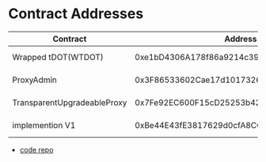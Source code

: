 # Contract Addresses

| Contract | Address | Code Verify |
| --- | --- | --- |
| Wrapped tDOT(WTDOT) | 0xe1bD4306A178f86a9214c39ABCD53D021bEDb0f9 | https://blockscout.acala.network/address/0xe1bD4306A178f86a9214c39ABCD53D021bEDb0f9/contracts#address-tabs |
| ProxyAdmin | 0x3F86533602Cae17d10173269ecB6Efce1d68D5ec | https://blockscout.acala.network/address/0x3F86533602Cae17d10173269ecB6Efce1d68D5ec/contracts#address-tabs |
| TransparentUpgradeableProxy | 0x7Fe92EC600F15cD25253b421bc151c51b0276b7D | https://blockscout.acala.network/address/0x7Fe92EC600F15cD25253b421bc151c51b0276b7D/contracts#address-tabs |
| implemention V1 | 0xBe44E43fE3817629d0cfA8CC0b73101d0F0FDE56 | https://blockscout.acala.network/address/0xBe44E43fE3817629d0cfA8CC0b73101d0F0FDE56/contracts#address-tabs |

+ [code repo](https://github.com/AcalaNetwork/Euphrates)


